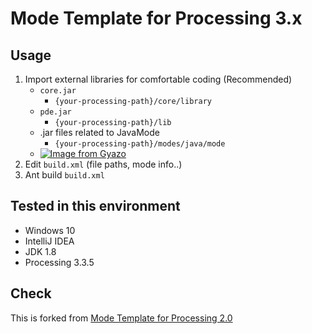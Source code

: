 Mode Template for Processing 3.x
================================

## Usage

1. Import external libraries for comfortable coding (Recommended)
    - `core.jar`
        - `{your-processing-path}/core/library`
    - `pde.jar`
        - `{your-processing-path}/lib`
    - .jar files related to JavaMode
        - `{your-processing-path}/modes/java/mode`
    - [![Image from Gyazo](https://i.gyazo.com/f68e23e224aa2f856c29d5de499543ee.png)](https://gyazo.com/f68e23e224aa2f856c29d5de499543ee)
1. Edit `build.xml` (file paths, mode info..)
1. Ant build `build.xml`

## Tested in this environment

- Windows 10
- IntelliJ IDEA
- JDK 1.8
- Processing 3.3.5

## Check

This is forked from 
[Mode Template for Processing 2.0](https://github.com/martinleopold/TemplateMode)
